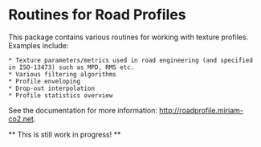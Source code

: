 # Routines for Road Profiles

This package contains various routines for working with texture profiles. Examples include:

    * Texture parameters/metrics used in road engineering (and specified in ISO-13473) such as MPD, RMS etc.
    * Various filtering algorithms
    * Profile enveloping
    * Drop-out interpolation
    * Profile statistics overview

See the documentation for more information: http://roadprofile.miriam-co2.net.

** This is still work in progress! **
